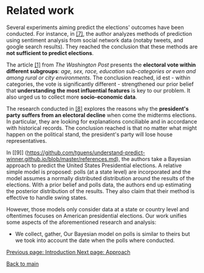 # Related work

Several experiments aiming predict the elections' outcomes have been conducted. For instance, in [[7]](https://ieeexplore.ieee.org/document/6113109), the author analyzes methods of prediction using sentiment analysis from social network data (notaby tweets, and google search results). They reached the conclusion that these methods are **not sufficient to predict elections**. 

The article [[1]](https://www.washingtonpost.com/politics/democrats-eye-house-takeover-to-challengetrump-as-gop-tries-to-hang-on/2018/11/06/2c4ff3a0-e200-11e8-8f5fa55347f48762_story.html) from *The Washington Post* presents the **electoral vote within different subgroups**: _age, sex, race, education sub-categories or even and among rural or city environments_. The conclusion reached, id est - within categories, the vote is significantly different - strengthened our prior belief that **understanding the most influential features** is key to our problem. It also urged us to collect more **socio-economic data**.

The research conducted in [[8]](https://github.com/tguens/understand-predict-winner.github.io/blob/master/references.md) explores the reasons why the **president's party suffers from an electoral decline** when come the midterms elections. In particular, they are looking for explanations conciliable and in accordance with historical records. The conclusion reached is that no matter what might happen on the political stand, the president's party will lose house representatives. 

In [[9]] (https://github.com/tguens/understand-predict-winner.github.io/blob/master/references.md), the authors take a Bayesian approach to predict the United States Presidential elections. A relative simple model is proposed: polls (at a state level) are incorporated and the model assumes a normally distributed distribution around the results of the elections. With a prior belief and polls data, the authors end up estimating the posterior distribution of the results. They also claim that their method is effective to handle swing states. 


However, those models only consider data at a state or country level and oftentimes focuses on American presidential elections.
Our work unifies some aspects of the aforementioned research and analysis: 
* We collect, gather, 
Our Bayesian model on polls is similar to theirs but we took into account the date when the polls where conducted.




[Previous page: Introduction ](https://tguens.github.io/understand-predict-winner.github.io/intro.html)
[Next page: Approach](https://tguens.github.io/understand-predict-winner.github.io/approach.html)

[Back to main](https://tguens.github.io/understand-predict-winner.github.io/)
